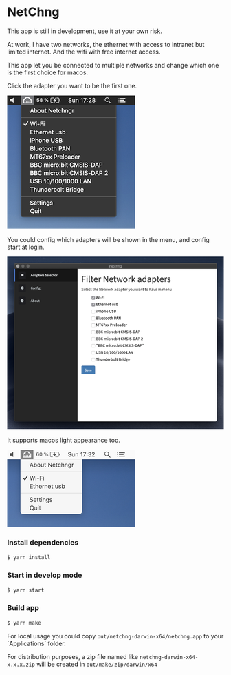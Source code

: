 # NetChng

This app is still in development, use it at your own risk.

At work, I have two networks, the ethernet with access to intranet but limited internet. And the wifi with free internet access.

This app let you be connected to multiple networks and change which one is the first choice for macos.

Click the adapter you want to be the first one. 

![](assets/menu_dark.png)

You could config which adapters will be shown in the menu, and config start at login.

![](assets/settings.png)

It supports macos light appearance too. 

![](assets/menu_light.png)


### Install dependencies

``` js
$ yarn install
```

### Start in develop mode

``` js
$ yarn start
```

### Build app

``` js
$ yarn make
```
For local usage you could copy `out/netchng-darwin-x64/netchng.app` to your ´Applications´ folder.

For distribution purposes, a zip file named like `netchng-darwin-x64-x.x.x.zip` will be created in `out/make/zip/darwin/x64`
